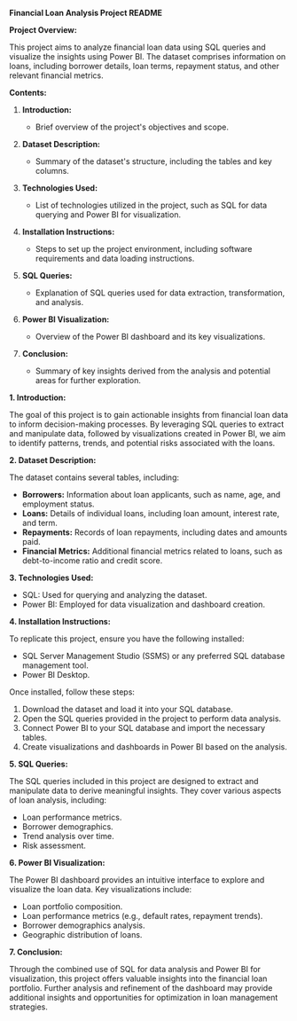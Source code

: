 **Financial Loan Analysis Project README**

**Project Overview:**

This project aims to analyze financial loan data using SQL queries and visualize the insights using Power BI. The dataset comprises information on loans, including borrower details, loan terms, repayment status, and other relevant financial metrics.

**Contents:**

1. **Introduction:**
   - Brief overview of the project's objectives and scope.

2. **Dataset Description:**
   - Summary of the dataset's structure, including the tables and key columns.

3. **Technologies Used:**
   - List of technologies utilized in the project, such as SQL for data querying and Power BI for visualization.

4. **Installation Instructions:**
   - Steps to set up the project environment, including software requirements and data loading instructions.

5. **SQL Queries:**
   - Explanation of SQL queries used for data extraction, transformation, and analysis.

6. **Power BI Visualization:**
   - Overview of the Power BI dashboard and its key visualizations.

7. **Conclusion:**
   - Summary of key insights derived from the analysis and potential areas for further exploration.

**1. Introduction:**

The goal of this project is to gain actionable insights from financial loan data to inform decision-making processes. By leveraging SQL queries to extract and manipulate data, followed by visualizations created in Power BI, we aim to identify patterns, trends, and potential risks associated with the loans.

**2. Dataset Description:**

The dataset contains several tables, including:

- **Borrowers:** Information about loan applicants, such as name, age, and employment status.
- **Loans:** Details of individual loans, including loan amount, interest rate, and term.
- **Repayments:** Records of loan repayments, including dates and amounts paid.
- **Financial Metrics:** Additional financial metrics related to loans, such as debt-to-income ratio and credit score.

**3. Technologies Used:**

- SQL: Used for querying and analyzing the dataset.
- Power BI: Employed for data visualization and dashboard creation.

**4. Installation Instructions:**

To replicate this project, ensure you have the following installed:

- SQL Server Management Studio (SSMS) or any preferred SQL database management tool.
- Power BI Desktop.

Once installed, follow these steps:

1. Download the dataset and load it into your SQL database.
2. Open the SQL queries provided in the project to perform data analysis.
3. Connect Power BI to your SQL database and import the necessary tables.
4. Create visualizations and dashboards in Power BI based on the analysis.

**5. SQL Queries:**

The SQL queries included in this project are designed to extract and manipulate data to derive meaningful insights. They cover various aspects of loan analysis, including:

- Loan performance metrics.
- Borrower demographics.
- Trend analysis over time.
- Risk assessment.

**6. Power BI Visualization:**

The Power BI dashboard provides an intuitive interface to explore and visualize the loan data. Key visualizations include:

- Loan portfolio composition.
- Loan performance metrics (e.g., default rates, repayment trends).
- Borrower demographics analysis.
- Geographic distribution of loans.

**7. Conclusion:**

Through the combined use of SQL for data analysis and Power BI for visualization, this project offers valuable insights into the financial loan portfolio. Further analysis and refinement of the dashboard may provide additional insights and opportunities for optimization in loan management strategies.
